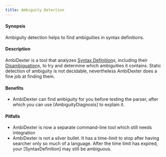 ```yaml
---
title: Ambiguity Detection
---
```


#### Synopsis

Ambiguity detection helps to find ambiguities in syntax definitions.

#### Description

AmbiDexter is a tool that analyzes [Syntax Definition](../../../../Rascal/Declarations/SyntaxDefinition/)s, including their [Disambiguation](../../../../Rascal/Declarations/SyntaxDefinition/Disambiguation/)s, to try and determine which ambiguities it contains. 
Static detection of ambiguity is not decidable, nevertheless AmbiDexter does a fine job at finding them. 


#### Benefits

*  AmbiDexter can find ambiguity for you before testing the parser, after which you can use [AmbiguityDiagnosis] to explain it. 

#### Pitfalls

*  AmbiDexter is now a separate command-line tool which still needs integration
*  AmbiDexter is not a silver bullet. It has a time-limit to stop after having searcher only so much of a language. After the time limit has expired, your [SyntaxDefinition] may still be ambiguous.


